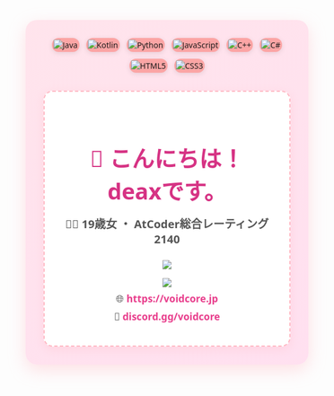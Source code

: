 <!-- モダンでピンク可愛いバッジ群 + プロフィールUI -->
<div class="profile-container">
  <div class="badge-list">
    <span class="badge" style="background:#fca5a5;"><img src="https://img.shields.io/badge/Java-F89820?style=flat&logo=java&logoColor=white" alt="Java"></span>
    <span class="badge" style="background:#fca5a5;"><img src="https://img.shields.io/badge/Kotlin-7F52FF?style=flat&logo=kotlin&logoColor=white" alt="Kotlin"></span>
    <span class="badge" style="background:#fca5a5;"><img src="https://img.shields.io/badge/Python-3776AB?style=flat&logo=python&logoColor=white" alt="Python"></span>
    <span class="badge" style="background:#fca5a5;"><img src="https://img.shields.io/badge/JavaScript-F7DF1E?style=flat&logo=javascript&logoColor=black" alt="JavaScript"></span>
    <span class="badge" style="background:#fca5a5;"><img src="https://img.shields.io/badge/C++-00599C?style=flat&logo=c%2B%2B&logoColor=white" alt="C++"></span>
    <span class="badge" style="background:#fca5a5;"><img src="https://img.shields.io/badge/C%23-92008D?style=flat&logo=c-sharp&logoColor=white" alt="C#"></span>
    <span class="badge" style="background:#fca5a5;"><img src="https://img.shields.io/badge/HTML5-E34F26?style=flat&logo=html5&logoColor=white" alt="HTML5"></span>
    <span class="badge" style="background:#fca5a5;"><img src="https://img.shields.io/badge/CSS3-1572B6?style=flat&logo=css3&logoColor=white" alt="CSS3"></span>
  </div>

  <div class="profile-card">
    <h1>👋 こんにちは！ deaxです。</h1>
    <p><strong>🧑‍🎓 19歳女 ・ AtCoder総合レーティング 2140</strong></p>
    <div class="github-stats">
      <img src="https://github-readme-stats.vercel.app/api?username=deaxcode&show_icons=true&theme=radical&hide_border=true&count_private=true">
      <img src="https://github-readme-stats.vercel.app/api/top-langs/?username=deaxcode&layout=compact&theme=radical&hide_border=true">
    </div>
    <div class="links">
      <p>🌐 <a href="https://voidcore.jp">https://voidcore.jp</a></p>
      <p>💬 <a href="https://discord.gg/voidcore">discord.gg/voidcore</a></p>
    </div>
  </div>
</div>

<style>
.profile-container {
  font-family: "Segoe UI", sans-serif;
  background: linear-gradient(145deg, #ffe4ec, #ffe0f0);
  border-radius: 20px;
  padding: 2rem;
  max-width: 960px;
  margin: auto;
  box-shadow: 0 10px 30px rgba(255, 182, 193, 0.4);
}

.badge-list {
  display: flex;
  flex-wrap: wrap;
  gap: 12px;
  justify-content: center;
  margin-bottom: 2rem;
}

.badge {
  border-radius: 12px;
  overflow: hidden;
  padding: 3px;
  box-shadow: 0 2px 10px rgba(0,0,0,0.1);
  background: #fff0f5;
  transition: transform 0.2s ease-in-out;
}

.badge:hover {
  transform: scale(1.08);
}

.profile-card {
  text-align: center;
  background: white;
  padding: 2rem;
  border-radius: 16px;
  border: 2px dashed #ffb6c1;
  box-shadow: 0 5px 15px rgba(255, 182, 193, 0.3);
}

.profile-card h1 {
  font-size: 2.5rem;
  color: #d63384;
  margin-bottom: 1rem;
}

.profile-card p {
  font-size: 1.25rem;
  margin: 0.5rem 0;
  color: #555;
}

.github-stats {
  display: flex;
  flex-direction: column;
  align-items: center;
  gap: 1rem;
  margin-top: 1.5rem;
}

.links p {
  margin: 0.5rem 0;
  font-size: 1.1rem;
}

.links a {
  color: #e83e8c;
  text-decoration: none;
  font-weight: bold;
}

.links a:hover {
  text-decoration: underline;
}
</style>
